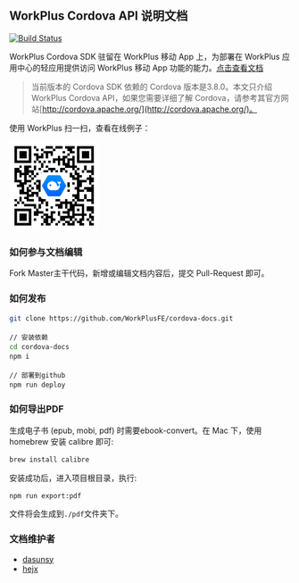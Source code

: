 ## WorkPlus Cordova API 说明文档

[![Build Status](https://travis-ci.org/WorkPlusFE/cordova-docs.svg?branch=master)](https://travis-ci.org/WorkPlusFE/cordova-docs)

WorkPlus Cordova SDK 驻留在 WorkPlus 移动 App 上，为部署在 WorkPlus 应用中心的轻应用提供访问 WorkPlus 移动 App 功能的能力。[点击查看文档](https://open.workplus.io/cordova/)

> 当前版本的 Cordova SDK 依赖的 Cordova 版本是3.8.0。本文只介绍 WorkPlus Cordova API，如果您需要详细了解 Cordova，请参考其官方网站[http://cordova.apache.org/](http://cordova.apache.org/)。

使用 WorkPlus 扫一扫，查看在线例子：

<img src="https://github.com/WorkPlusFE/codash/raw/master/design/qr-code.png" width=160 alt="cordova example" />

### 如何参与文档编辑

Fork Master主干代码，新增或编辑文档内容后，提交 Pull-Request 即可。

### 如何发布

```bash
git clone https://github.com/WorkPlusFE/cordova-docs.git

// 安装依赖
cd cordova-docs
npm i

// 部署到github
npm run deploy
```

### 如何导出PDF

生成电子书 (epub, mobi, pdf) 时需要ebook-convert。在 Mac 下，使用 homebrew 安装 calibre 即可:

```bash
brew install calibre
```

安装成功后，进入项目根目录，执行:

```bash
npm run export:pdf
```

文件将会生成到`./pdf`文件夹下。

### 文档维护者

* [dasunsy](https://github.com/dasunsy)
* [hejx](https://github.com/hejianxian)



